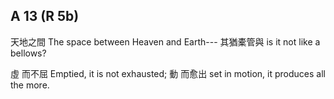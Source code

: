 ## A 13 (R 5b)

天地之間
The space between Heaven and Earth---
其猶橐管與
is it not like a bellows?

虛
而不屈
Emptied,
it is not exhausted;
動
而愈出
set in motion,
it produces all the more.
